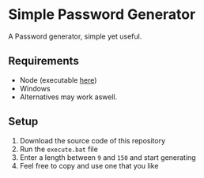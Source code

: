 # Simple Password Generator
A Password generator, simple yet useful.

## Requirements
- Node (executable [here](https://nodejs.org/en/download/))
- Windows
- Alternatives may work aswell.

## Setup
1. Download the source code of this repository
2. Run the `execute.bat` file
3. Enter a length between `9` and `150` and start generating
4. Feel free to copy and use one that you like
